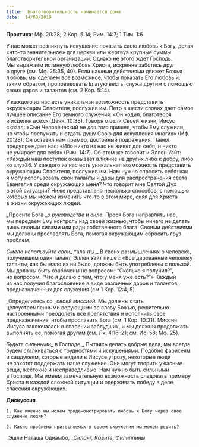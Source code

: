 ```yaml
---
title:  Благотворительность начинается дома
date:  14/08/2019
---
```


**Практика**: Мф. 20:28; 2 Кор. 5:14; Рим. 14:7; 1 Тим. 1:6

У нас может возникнуть искушение показать свою любовь к Богу, делая «что-то значительное» для церкви или жертвуя крупные суммы благотворительной организации. Однако не этого ждет Господь. Мы выражаем истинную любовь Христа, искренне заботясь друг о друге (см. Мф. 25:35, 40). Если нашими действиями движет Божья любовь, мы сделаем все возможное, чтобы показать Его любовь и, таким образом, проповедовать Благую весть, служа другим с помощью своих даров и талантов (см. 2 Кор. 5:14).

У каждого из нас есть уникальная возможность представить окружающим Спасителя, послужив им. Петр в шести словах дает самое лучшее описание Его земного служения: «Он ходил, благотворя и исцеляя всех» (Деян. 10:38). Говоря о цели Своей жизни, Иисус сказал: «Сын Человеческий не _для того_ пришел, чтобы Ему служили, но чтобы послужить и отдать душу Свою для искупления многих» (Мф. 20:28). Он оставил нам пример, достойный подражания. Павел предупреждает нас: «Ибо никто из нас не живет для себя, и никто не умирает для себя» (Рим. 14:7). Об этом же говорит и Эллен Уайт: «Каждый наш поступок оказывает влияние на других либо к добру, либо ко злу»36. У каждого из нас есть уникальная возможность представить окружающим Спасителя, послужив им. Нам нужно спросить себя: как я могу использовать свои таланты и дары для распространения света Евангелия среди окружающих меня? Что говорит мне Святой Дух в этой ситуации? Ниже представлено несколько способов, с помощью которых мы можем изменить что-то в этом мире, сияя для Христа в жизни окружающих людей.

_Просите Бога __о руководстве и силе._ Прося Бога направлять нас, мы передаем Ему контроль над своей жизнью, чтобы ничего не делать лишь своими силами или ради собственного блага. Своими действиями мы должны прославлять Бога, помогая окружающим сбросить груз проблем.

_Смело используйте свои__ таланты._ В своих размышлениях о человеке, получившем один талант, Эллен Уайт пишет: «Все дарованные человеку таланты, как бы мало их ни было, должны быть употреблены с пользой. Мы должны быть озабочены не вопросом: “Сколько я получил?”, но вопросом: “Что я делаю с тем, что у меня уже есть?”» Каждый из нас получил благословение в виде различных даров и талантов, предназначенных для служения (см 1 Кор. 12:4, 5).

_Определитесь со __своей миссией._ Мы должны стать целеустремленными верующими во славу Божью, решительно настроенными преодолеть все препятствия и исполнить свое предназначение, чтобы прославить Бога (см. 1 Кор. 10:31). Миссия Иисуса заключалась в спасении заблудших, и мы должны продолжать выполнять ее, помогая другим (см. Лк. 4:16–21; см. Ис. 58; Мф. 25).

_Будьте сильными__ в Господе._ Пытаясь делать добрые дела, мы всегда будем сталкиваться с трудностями и искушениями. Подобно фарисеям и саддукеям, которые видели в Иисусе угрозу, некоторые люди не захотят поддержать наше служение. Они могут творить ужасные вещи, жестокие и несправедливые. Нам нужно быть сильными в Господе. Мы имеем замечательную возможность следовать примеру Христа в каждой сложной ситуации и одерживать победу в деле спасения окружающих.

**Дискуссия**

`1.	Как именно мы можем продемонстрировать любовь к Богу через свое служение людям?`

`2.	Какие проблемы притесняемых в своем окружении мы можем решить?`

_Эшли Наташа Одиамбо, __Силанг, Кавите, Филиппины_